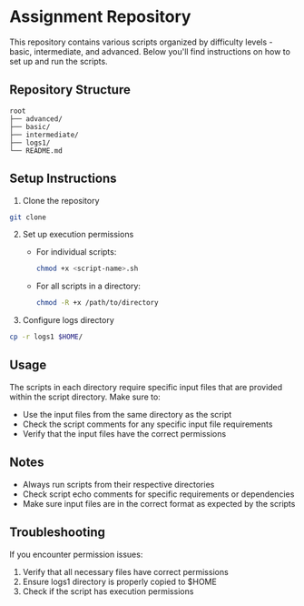 # Assignment Repository

This repository contains various scripts organized by difficulty levels - basic, intermediate, and advanced. Below you'll find instructions on how to set up and run the scripts.

## Repository Structure
```
root
├── advanced/
├── basic/
├── intermediate/
├── logs1/
└── README.md
```

## Setup Instructions

1. Clone the repository
```bash
git clone 
```

2. Set up execution permissions
   - For individual scripts:
     ```bash
     chmod +x <script-name>.sh
     ```
   - For all scripts in a directory:
     ```bash
     chmod -R +x /path/to/directory
     ```

3. Configure logs directory
```bash
cp -r logs1 $HOME/
```

## Usage

The scripts in each directory require specific input files that are provided within the script directory. Make sure to:
- Use the input files from the same directory as the script
- Check the script comments for any specific input file requirements
- Verify that the input files have the correct permissions


## Notes

- Always run scripts from their respective directories
- Check script echo comments for specific requirements or dependencies
- Make sure input files are in the correct format as expected by the scripts

## Troubleshooting

If you encounter permission issues:
1. Verify that all necessary files have correct permissions
2. Ensure logs1 directory is properly copied to $HOME
3. Check if the script has execution permissions